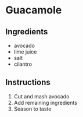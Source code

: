 # Guacamole

## Ingredients
* avocado
* lime juice
* salt
* cilantro

## Instructions
1. Cut and mash avocado
2. Add remaining ingredients
3. Season to taste
